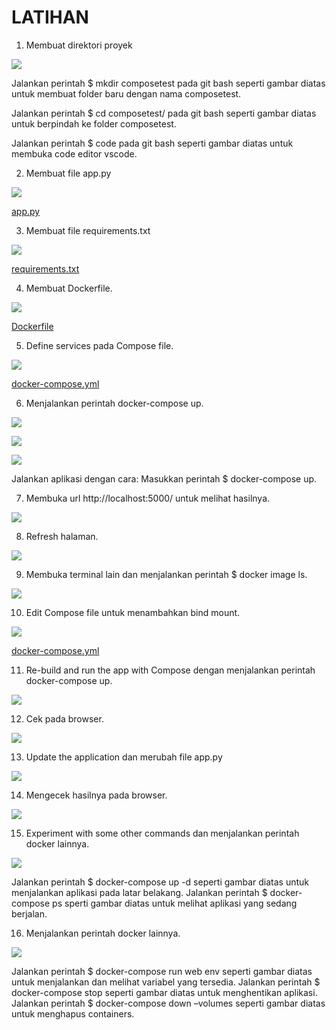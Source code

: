 # LATIHAN

1. Membuat direktori proyek

![](img/01.png)

Jalankan perintah $ mkdir composetest pada git bash seperti gambar diatas untuk membuat folder baru dengan nama composetest.

Jalankan perintah $ cd composetest/ pada git bash seperti gambar diatas untuk berpindah ke folder composetest.

Jalankan perintah $ code pada git bash seperti gambar diatas untuk membuka code editor vscode.

2. Membuat file app.py

![](img/02.png)

[app.py](https://github.com/AlfianZhanitra/tekn-cloud-computing/blob/main/minggu-08/app.py)

3. Membuat file requirements.txt

![](img/03.png)

[requirements.txt](https://github.com/AlfianZhanitra/tekn-cloud-computing/blob/main/minggu-08/requirements.txt)

4. Membuat Dockerfile.

![](img/04.png)

[Dockerfile](https://github.com/AlfianZhanitra/tekn-cloud-computing/blob/main/minggu-08/Dockerfile.dockerfile)

5. Define services pada Compose file.

![](img/05.png)

[docker-compose.yml](https://github.com/AlfianZhanitra/tekn-cloud-computing/blob/main/minggu-08/docker-compose.yml)

6. Menjalankan perintah docker-compose up.

![](img/06.png)

![](img/07.png)

![](img/08.png)

Jalankan aplikasi dengan cara:
Masukkan perintah $ docker-compose up.

7. Membuka url http://localhost:5000/ untuk melihat hasilnya.

![](img/09.png)

8. Refresh halaman.

![](img/10.png)

9. Membuka terminal lain dan menjalankan perintah $ docker image ls.

![](img/11.png)

10. Edit Compose file untuk menambahkan bind mount.

![](img/12.png)

[docker-compose.yml](https://github.com/AlfianZhanitra/tekn-cloud-computing/blob/main/minggu-08/docker-compose.yml)

11. Re-build and run the app with Compose dengan menjalankan perintah docker-compose up.

![](img/13.png)

12. Cek pada browser.

![](img/14.png)

13. Update the application dan merubah file app.py

![](img/15.png)

14. Mengecek hasilnya pada browser.

![](img/16.png)

15. Experiment with some other commands dan menjalankan perintah docker lainnya.

![](img/17.png)

Jalankan perintah $ docker-compose up -d seperti gambar diatas untuk menjalankan aplikasi pada latar belakang.
Jalankan perintah $ docker-compose ps sperti gambar diatas untuk melihat aplikasi yang sedang berjalan.

16. Menjalankan perintah docker lainnya.

![](img/18.png)

Jalankan perintah $ docker-compose run web env seperti gambar diatas untuk menjalankan dan melihat variabel yang tersedia.
Jalankan perintah $ docker-compose stop seperti gambar diatas untuk menghentikan aplikasi.
Jalankan perintah $ docker-compose down –volumes seperti gambar diatas untuk menghapus containers.